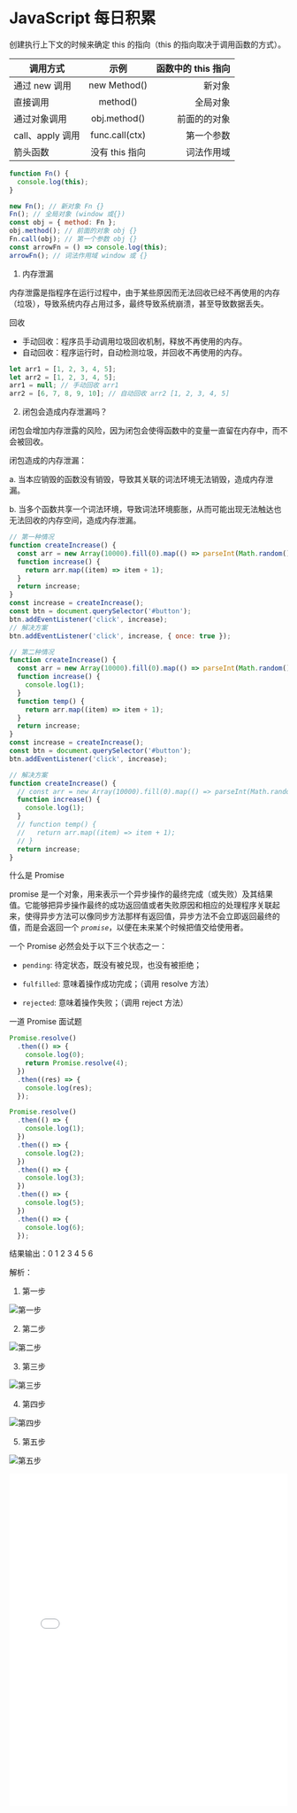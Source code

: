 <script setup>
import Question from '../../components/Question.vue';
</script>

# JavaScript 每日积累

<question title="javascript 函数中 this 的指向问题" date="2024-09-20">

创建执行上下文的时候来确定 this 的指向（this 的指向取决于调用函数的方式）。

| 调用方式         |      示例      | 函数中的 this 指向 |
| ---------------- | :------------: | -----------------: |
| 通过 new 调用    |  new Method()  |             新对象 |
| 直接调用         |    method()    |           全局对象 |
| 通过对象调用     |  obj.method()  |       前面的的对象 |
| call、apply 调用 | func.call(ctx) |         第一个参数 |
| 箭头函数         | 没有 this 指向 |         词法作用域 |

```javascript
function Fn() {
  console.log(this);
}

new Fn(); // 新对象 Fn {}
Fn(); // 全局对象 (window 或{})
const obj = { method: Fn };
obj.method(); // 前面的对象 obj {}
Fn.call(obj); // 第一个参数 obj {}
const arrowFn = () => console.log(this);
arrowFn(); // 词法作用域 window 或 {}
```

</question>

<question title="内存泄漏和闭包" date="2024-09-21">

1. 内存泄漏

内存泄露是指程序在运行过程中，由于某些原因而无法回收已经不再使用的内存（垃圾），导致系统内存占用过多，最终导致系统崩溃，甚至导致数据丢失。

回收

- 手动回收：程序员手动调用垃圾回收机制，释放不再使用的内存。
- 自动回收：程序运行时，自动检测垃圾，并回收不再使用的内存。

```javascript
let arr1 = [1, 2, 3, 4, 5];
let arr2 = [1, 2, 3, 4, 5];
arr1 = null; // 手动回收 arr1
arr2 = [6, 7, 8, 9, 10]; // 自动回收 arr2 [1, 2, 3, 4, 5]
```

2. 闭包会造成内存泄漏吗？

闭包会增加内存泄露的风险，因为闭包会使得函数中的变量一直留在内存中，而不会被回收。

闭包造成的内存泄漏：

a. 当本应销毁的函数没有销毁，导致其关联的词法环境无法销毁，造成内存泄漏。

b. 当多个函数共享一个词法环境，导致词法环境膨胀，从而可能出现无法触达也无法回收的内存空间，造成内存泄漏。

```javascript
// 第一种情况
function createIncrease() {
  const arr = new Array(10000).fill(0).map(() => parseInt(Math.random() * 100));
  function increase() {
    return arr.map((item) => item + 1);
  }
  return increase;
}
const increase = createIncrease();
const btn = document.querySelector('#button');
btn.addEventListener('click', increase);
// 解决方案
btn.addEventListener('click', increase, { once: true });

// 第二种情况
function createIncrease() {
  const arr = new Array(10000).fill(0).map(() => parseInt(Math.random() * 100));
  function increase() {
    console.log(1);
  }
  function temp() {
    return arr.map((item) => item + 1);
  }
  return increase;
}
const increase = createIncrease();
const btn = document.querySelector('#button');
btn.addEventListener('click', increase);

// 解决方案
function createIncrease() {
  // const arr = new Array(10000).fill(0).map(() => parseInt(Math.random() * 100));
  function increase() {
    console.log(1);
  }
  // function temp() {
  //   return arr.map((item) => item + 1);
  // }
  return increase;
}
```

</question>

<question title="说说你对 promise 的理解" date="2024-09-22">

什么是 Promise

promise 是一个对象，用来表示一个异步操作的最终完成（或失败）及其结果值。它能够把异步操作最终的成功返回值或者失败原因和相应的处理程序关联起来，使得异步方法可以像同步方法那样有返回值，异步方法不会立即返回最终的值，而是会返回一个 _`promise`_，以便在未来某个时候把值交给使用者。

一个 Promise 必然会处于以下三个状态之一：

- `pending`: 待定状态，既没有被兑现，也没有被拒绝；

- `fulfilled`: 意味着操作成功完成；（调用 resolve 方法）

- `rejected`: 意味着操作失败；（调用 reject 方法）

一道 Promise 面试题

```javascript
Promise.resolve()
  .then(() => {
    console.log(0);
    return Promise.resolve(4);
  })
  .then((res) => {
    console.log(res);
  });

Promise.resolve()
  .then(() => {
    console.log(1);
  })
  .then(() => {
    console.log(2);
  })
  .then(() => {
    console.log(3);
  })
  .then(() => {
    console.log(5);
  })
  .then(() => {
    console.log(6);
  });
```

结果输出：0 1 2 3 4 5 6

解析：

1. 第一步

![第一步](https://s21.ax1x.com/2024/09/22/pAMos2T.png)

2. 第二步

![第二步](https://s21.ax1x.com/2024/09/22/pAMo2qJ.png)

3. 第三步

![第三步](https://s21.ax1x.com/2024/09/22/pAMoyxU.png)

4. 第四步

![第四步](https://s21.ax1x.com/2024/09/22/pAMocMF.png)

5. 第五步

![第五步](https://s21.ax1x.com/2024/09/22/pAMogr4.png)

<iframe style="width: 100%;height: 600px;" src="//player.bilibili.com/player.html?isOutside=true&aid=113066574415212&bvid=BV1HXHreNEi8&cid=25701976261&p=1" scrolling="no" border="0" frameborder="no" framespacing="0" allowfullscreen="true"></iframe>

</question>
